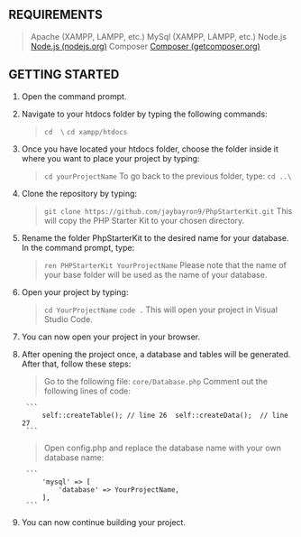 ## REQUIREMENTS
> Apache (XAMPP, LAMPP, etc.)
> MySql  (XAMPP, LAMPP, etc.)
> Node.js [Node.js (nodejs.org)](https://nodejs.org/en)
> Composer [Composer (getcomposer.org)](https://getcomposer.org/)


## GETTING STARTED
1. Open the command prompt.
2. Navigate to your htdocs folder by typing the following commands:
	> ```cd  \```
	> ```cd xampp/htdocs```
3. Once you have located your htdocs folder, choose the folder inside it where you want to place your project by typing:
	> ```cd yourProjectName```
	To go back to the previous folder, type:
	> ```cd ..\```
4. Clone the repository by typing:
	> ```git clone https://github.com/jaybayron9/PhpStarterKit.git```
	This will copy the PHP Starter Kit to your chosen directory.
5. Rename the folder PhpStarterKit to the desired name for your database. In the command prompt, type:
	> ```ren PHPStarterKit YourProjectName```
	Please note that the name of your base folder will be used as the name of your database.
6. Open your project by typing:
	> ```cd YourProjectName```
	> ```code .```
	This will open your project in Visual Studio Code.
7. You can now open your project in your browser.
8. After opening the project once, a database and tables will be generated. After that, follow these steps:
	> Go to the following file: `core/Database.php`
	> Comment out the following lines of code:


		```
			self::createTable(); // line 26  self::createData();  // line 27 
		```
	> Open config.php and replace the database name with your own database name:


		```
			'mysql' => [
				'database' => YourProjectName,
			],
		```
9. You can now continue building your project.